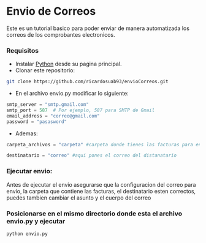 # Envio de Correos

Este es un tutorial basico para poder enviar de manera automatizada los correos de los comprobantes electronicos.

### Requisitos
- Instalar [Python](https://www.python.org/downloads/) desde su pagina principal.
- Clonar este repositorio: 
```bash
git clone https://github.com/ricardosuab93/envioCorreos.git
```
- En el archivo envio.py modificar lo siguiente:
```python
smtp_server = "smtp.gmail.com"
smtp_port = 587  # Por ejemplo, 587 para SMTP de Gmail
email_address = "correo@gmail.com"
password = "pasasword"
```
- Ademas:
```python
carpeta_archivos = "carpeta" #carpeta donde tienes las facturas para enviar 

destinatario = "correo" #aqui pones el correo del distanatario
```

### Ejecutar envio:
Antes de ejecutar el envio asegurarse que la configuracion del correo para envio, la carpeta que contiene las facturas, el destinatario esten correctos, puedes tambien cambiar el asunto y el cuerpo del correo

### **Posicionarse en el mismo directorio donde esta el archivo envio.py y ejecutar**
```bash
python envio.py
```